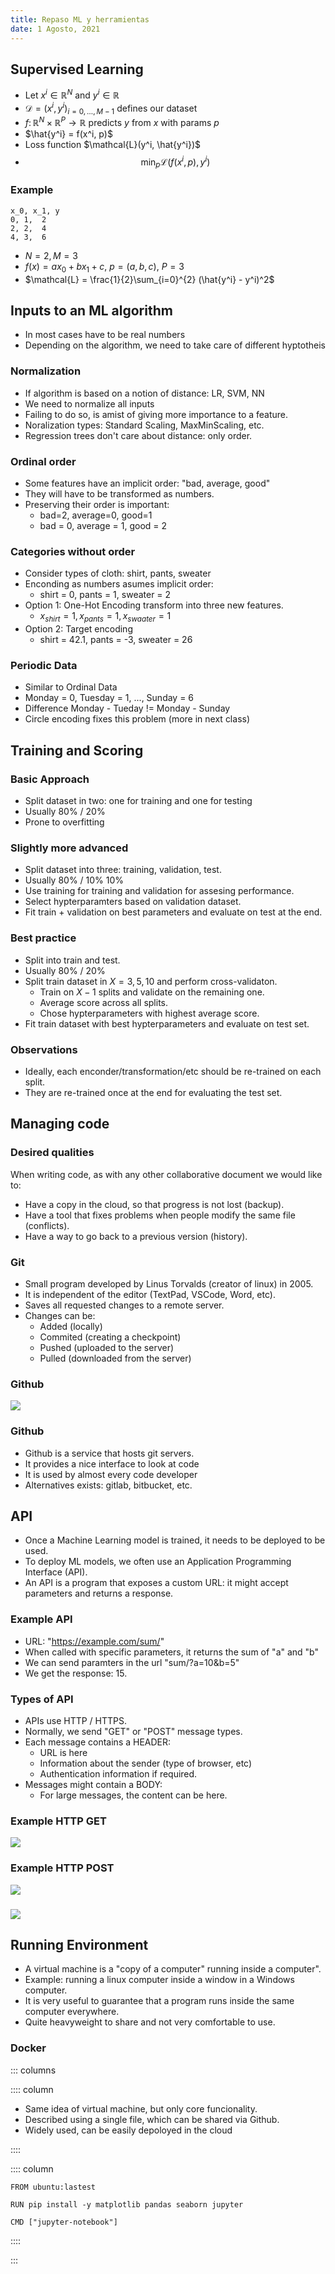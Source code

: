 ```yaml
---
title: Repaso ML y herramientas
date: 1 Agosto, 2021	
---
```


##  Supervised Learning

* Let $x^i \in \mathbb{R}^N$ and $y^i \in \mathbb{R}$
* $\mathcal{D} = (x^i, y^i)_{i=0, \dots, M-1}$ defines our dataset
* $f\colon \mathbb{R}^N \times \mathbb{R}^P \to \mathbb{R}$ predicts $y$ from $x$ with params $p$
* $\hat{y^i} = f(x^i, p)$
* Loss function $\mathcal{L}(y^i, \hat{y^i})$
* $$
\min_{p} \mathcal{L}(f(x^i, p), y^i)
$$

### Example

```table
x_0, x_1, y
0, 1,  2
2, 2,  4
4, 3,  6
```
* $N = 2, M=3$
* $f(x) = ax_0 + bx_1 + c$, $p = (a, b, c)$, $P = 3$
* $\mathcal{L} = \frac{1}{2}\sum_{i=0}^{2} (\hat{y^i} - y^i)^2$

## Inputs to an ML algorithm

* In most cases have to be real numbers
* Depending on the algorithm, we need to take care of different hyptotheis

### Normalization

* If algorithm is based on a notion of distance: LR, SVM, NN
* We need to normalize all inputs
* Failing to do so, is amist of giving more importance to a feature.
* Noralization types: Standard Scaling, MaxMinScaling, etc.
* Regression trees don't care about distance: only order.

### Ordinal order

* Some features have an implicit order: "bad, average, good"
* They will have to be transformed as numbers.
* Preserving their order is important:
	* bad=2, average=0, good=1
	* bad = 0, average = 1, good = 2

### Categories without order

* Consider types of cloth: shirt, pants, sweater
* Enconding as numbers asumes implicit order:
	* shirt = 0, pants = 1, sweater = 2
* Option 1: One-Hot Encoding transform into three new features.
	* $x_{shirt} = 1, x_{pants} = 1, x_{swaater} = 1$
* Option 2: Target encoding
	* shirt = 42.1, pants = -3, sweater = 26

### Periodic Data

* Similar to Ordinal Data
* Monday = 0, Tuesday = 1, ..., Sunday = 6
* Difference Monday - Tueday != Monday - Sunday
* Circle encoding fixes this problem (more in next class)


## Training and Scoring

### Basic Approach

* Split dataset in two: one for training and one for testing
* Usually 80% / 20%
* Prone to overfitting

### Slightly more advanced

* Split dataset into three: training, validation, test.
* Usually 80% / 10% 10%
* Use training for training and validation for assesing performance.
* Select hypterparamters based on validation dataset.
* Fit train + validation on best parameters and evaluate on test at the end.

### Best practice

* Split into train and test.
* Usually 80% / 20%
* Split train dataset in $X=3, 5, 10$ and perform cross-validaton.
	* Train on $X-1$ splits and validate on the remaining one.
	* Average score across all splits.
	* Chose hypterparameters with highest average score.
* Fit train dataset with best hypterparameters and evaluate on test set.

### Observations

* Ideally, each enconder/transformation/etc should be re-trained on each split.
* They are re-trained once at the end for evaluating the test set.

## Managing code


### Desired qualities

When writing code, as with any other collaborative document we would like to:

* Have a copy in the cloud, so that progress is not lost (backup).
* Have a tool that fixes problems when people modify the same file (conflicts).
* Have a way to go back to a previous version (history).

### Git

* Small program developed by Linus Torvalds (creator of linux) in 2005.
* It is independent of the editor (TextPad, VSCode, Word, etc).
* Saves all requested changes to a remote server.
* Changes can be:
	* Added (locally)
	* Commited (creating a checkpoint)
	* Pushed (uploaded to the server)
	* Pulled (downloaded from the server)

### Github

![](../img/github.jpg)

### Github

* Github is a service that hosts git servers.
* It provides a nice interface to look at code
* It is used by almost every code developer
* Alternatives exists: gitlab, bitbucket, etc.

## API

* Once a Machine Learning model is trained, it needs to be deployed to be used.
* To deploy ML models, we often use an Application Programming Interface (API).
* An API is a program that exposes a custom URL: it might accept parameters and returns a response.

### Example API

* URL: "https://example.com/sum/"
* When called with specific parameters, it returns the sum of "a" and "b"
* We can send paramters in the url "sum/?a=10&b=5"
* We get the response: 15.

### Types of API

* APIs use HTTP / HTTPS.
* Normally, we send "GET" or "POST" message types.
* Each message contains a HEADER:
	* URL is here
	* Information about the sender (type of browser, etc)
	* Authentication information if required.
* Messages might contain a BODY:
	* For large messages, the content can be here.

### Example HTTP GET

![](../img/http_get.png)

### Example HTTP POST

![](../img/http_post_1.png)

### 

![](../img/http_post_2.png)

## Running Environment 

* A virtual machine is a "copy of a computer" running inside a computer".
* Example: running a linux computer inside a window in a Windows computer.
* It is very useful to guarantee that a program runs inside the same computer everywhere.
* Quite heavyweight to share and not very comfortable to use.

### Docker

::: columns

:::: column

* Same idea of virtual machine, but only core funcionality.
* Described using a single file, which can be shared via Github.
* Widely used, can be easily depoloyed in the cloud

::::

:::: column

```Dockerfille
FROM ubuntu:lastest

RUN pip install -y matplotlib pandas seaborn jupyter

CMD ["jupyter-notebook"]
```

::::

:::

